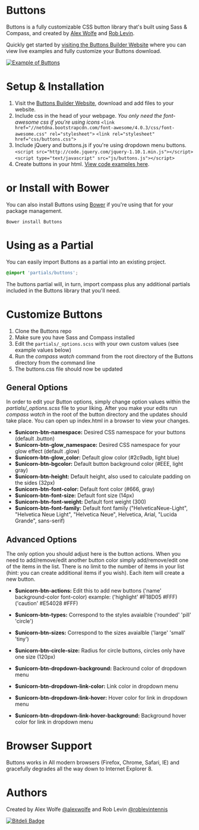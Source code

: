 Buttons
=======

Buttons is a fully customizable CSS button library that's built using Sass & Compass, and created by [Alex Wolfe](https://twitter.com/alexwolfe) and [Rob Levin](https://twitter.com/roblevintennis).

Quickly get started by [visiting the Buttons Builder Website](http://alexwolfe.github.io/Buttons/) where you can view live examples and fully customize your Buttons download.

[![Example of Buttons](https://dl.dropboxusercontent.com/u/1517246/builder.png "Example of Buttons")](http://alexwolfe.github.io/Buttons/)

Setup & Installation
====================

1. Visit the [Buttons Builder Website](http://alexwolfe.github.io/Buttons/), download and add files to your website.
2. Include css in the head of your webpage. *You only need the font-awesome css if you're using icons*
    `<link href="//netdna.bootstrapcdn.com/font-awesome/4.0.3/css/font-awesome.css" rel="stylesheet">`
    `<link rel="stylesheet" href="css/buttons.css">`
3. Include jQuery and buttons.js if you're using dropdown menu buttons.
    `<script src="http://code.jquery.com/jquery-1.10.1.min.js"></script>`
    `<script type="text/javascript" src="js/buttons.js"></script>`
4. Create buttons in your html. [View code examples here](http://alexwolfe.github.io/Buttons/).


or Install with Bower
====================
You can also install Buttons using [Bower](http://bower.io/) if you're using that for your package management.

`Bower install Buttons`

Using as a Partial
==================
You can easily import Buttons as a partial into an existing project.

```css
@import 'partials/buttons';
```

The buttons partial will, in turn, import compass plus any additional partials included in the Buttons library that you'll need.

Customize Buttons
====================

1. Clone the Buttons repo
2. Make sure you have Sass and Compass installed
3. Edit the `partials/_options.scss` with your own custom values (see example values below)
4. Run the *compass watch* command from the root directory of the Buttons directory from the command line
5. The buttons.css file should now be updated


General Options
---------------

In order to edit your Button options, simply change option values within the *partials/_options.scss* file to your liking. After you make your edits run *compass watch* in the root of the button directory and the updates should take place.
You can open up index.html in a browser to view your changes.

* **$unicorn-btn-namespace:**  Desired CSS namespace for your buttons (default .button)
* **$unicorn-btn-glow_namespace:** Desired CSS namespace for your glow effect (default .glow)
* **$unicorn-btn-glow_color:** Default glow color (#2c9adb, light blue)
* **$unicorn-btn-bgcolor:** Default button background color (#EEE, light gray)
* **$unicorn-btn-height:** Default height, also used to calculate padding on the sides (32px)
* **$unicorn-btn-font-color:** Default font color (#666, gray)
* **$unicorn-btn-font-size:** Default font size (14px)
* **$unicorn-btn-font-weight:** Default font weight (300)
* **$unicorn-btn-font-family:**  Default font family ("HelveticaNeue-Light", "Helvetica Neue Light", "Helvetica Neue", Helvetica, Arial, "Lucida Grande", sans-serif)


Advanced Options
----------------

The only option you should adjust here is the button actions. When you need to add/remove/edit another button
color simply add/remove/edit one of the items in the list. There is no limit to the number of items in your list (hint: you can create additional items if you wish). Each item will create a new button.

* **$unicorn-btn-actions:** Edit this to add new buttons ('name' background-color font-color) example: ('highlight' #F18D05 #FFF) ('caution' #E54028 #FFF)
* **$unicorn-btn-types:** Correspond to the styles avaialble ('rounded' 'pill' 'circle')
* **$unicorn-btn-sizes:** Correspond to the sizes avaialble ('large' 'small' 'tiny')
* **$unicorn-btn-circle-size:** Radius for circle buttons, circles only have one size (120px)

* **$unicorn-btn-dropdown-background:** Backround color of dropdown menu
* **$unicorn-btn-dropdown-link-color:** Link color in dropdown menu
* **$unicorn-btn-dropdown-link-hover:** Hover color for link in dropdown menu
* **$unicorn-btn-dropdown-link-hover-background:** Background hover color for link in dropdown menu


Browser Support
====================
Buttons works in All modern browsers (Firefox, Chrome, Safari, IE) and gracefully degrades all the way down to Internet Explorer 8.


Authors
===================
Created by Alex Wolfe [@alexwolfe](https://twitter.com/alexwolfe) and Rob Levin [@roblevintennis ](https://twitter.com/roblevintennis)

[![Bitdeli Badge](https://d2weczhvl823v0.cloudfront.net/alexwolfe/buttons/trend.png)](https://bitdeli.com/free "Bitdeli Badge")

